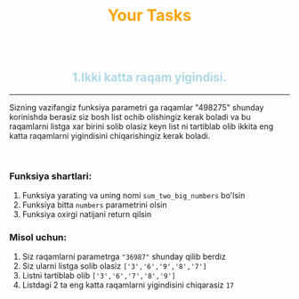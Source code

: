 <div align="center">
    <h1 style="color:orange;font-weight:700px">Your Tasks
</div> 
<br>
<br>

<h2 align="center" style="color: lightblue;">1.Ikki katta raqam yigindisi.</h2>

---

Sizning vazifangiz funksiya parametri ga raqamlar "498275" shunday korinishda berasiz siz bosh list ochib olishingiz kerak boladi va bu raqamlarni listga xar birini solib olasiz keyn list ni tartiblab olib ikkita eng katta raqamlarni yigindisini chiqarishingiz kerak boladi.

</br>

### **Funksiya shartlari**:

1. Funksiya yarating va uning nomi `sum_two_big_numbers` bo'lsin
2. Funksiya bitta `numbers` parametrini olsin 
3. Funksiya oxirgi natijani return qilsin

### **Misol uchun:**
1. Siz raqamlarni parametrga `"36987"` shunday qilib berdiz
2. Siz ularni listga solib olasiz `['3','6','9','8','7']`
3. Listni tartiblab olib `['3','6','7','8','9']`
4. Listdagi 2 ta eng katta raqamlarni yigindisini chiqarasiz `17`